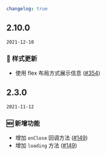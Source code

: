 ```yaml
changelog: true
```

## 2.10.0

`2021-12-10`

### 💅 样式更新

- 使用 flex 布局方式展示信息 ([#354](https://github.com/arco-design/arco-design-vue/pull/354))


## 2.3.0

`2021-11-12`

### 🆕 新增功能

- 增加 `onClose` 回调方法 ([#149](https://github.com/arco-design/arco-design-vue/pull/149))
- 增加 `loading` 方法 ([#149](https://github.com/arco-design/arco-design-vue/pull/149))

